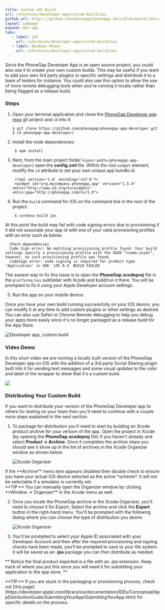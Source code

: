```yaml
---
title: Custom iOS Build
url: references/developer-app/custom-build/ios
github_url: https://github.com/phonegap/phonegap-docs/blob/master/docs/3-references/developer-app/6-custom-build/ios-custom-build.html.md
layout: subpage
expand: dev-app
tabs:
   - label: iOS
     url: references/developer-app/custom-build/ios
   - label: Windows Phone
     url: references/developer-app/custom-build/win
---
```


Since the PhoneGap Developer App is an open source project, you could also use it to create your own custom builds. This may be useful if you
 want to add your own 3rd party plugins or specific settings and distribute it to a team of testers for instance. You could also use this option
 to allow the use of more remote debugging tools when you're running it locally rather than being flagged as a release build.


### Steps
1. Open your terminal application and clone the [PhoneGap Developer app repo](https://github.com/phonegap/phonegap-app-developer) git
 project and `cd` into it:

       $ git clone https://github.com/phonegap/phonegap-app-developer.git
       $ cd phonegap-app-developer/

2. Install the node dependencies:

        $ npm install        

3. Next, from the main project folder (`<your-path>/phonegap-app-developer`) open the **config.xml** file. Within the root `widget`
element, modify the `id` attribute to set your own unique app bundle id.

        <?xml version='1.0' encoding='utf-8'?>
        <widget id="org.mycompany.phonegap.app" version="1.5.4" xmlns="http://www.w3.org/ns/widgets" xmlns:gap="http://phonegap.com/ns/1.0">

4. Run the `build` command for iOS on the command line in the root of the project:  

        $ cordova build ios

  <div class='alert--warning'>At this point the build may fail with code signing errors due to provisioning if it did not associate your app id with one of your
  valid provisioning profiles with an error such as below:

      Check dependencies
      Code Sign error: No matching provisioning profile found: Your build settings specify a provisioning profile with the UUID “<some-uuid>”, however, no such provisioning profile was found.
      CodeSign error: code signing is required for product type 'Application' in SDK 'iOS 8.4' BUILD FAILED

  The easiest way to fix this issue is to open the **PhoneGap.xcodeproj** file in the `platforms/ios` subfolder with Xcode and build/run it there.
  You will be prompted to fix it using your Apple Developer account settings.</div>

5. Run the app on your mobile device:

  Once you have your own build running successfully on your iOS device, you can modify it at any time to add custom plugins or other
  settings as desired. You can also use Safari or Chrome Remote debugging to help you debug your apps more easily since it's no longer packaged
  as a release build for the App Store.   

  <img class="mobile-image" src="/images/custom-build1.png" alt="Developer app, custom build"/>   

  ### Video Demo
  In this short video we are running a locally built version of the PhoneGap Developer app on iOS with the addition of a 3rd party Social Sharing
  plugin built into it for sending text messages and some visual updates to the color and label of the wrapper to show that it's a custom build.  

  ![](/images/ios-custom-build.gif)


### Distributing Your Custom Build
If you want to distribute your version of the PhoneGap Developer app to others for testing on your team then you'll need to continue with a
couple more steps explained in the next section.

1. To package for distribution you'll need to start by building an Xcode product archive for your version of the app.
Open the project in Xcode (by opening the **PhoneGap.xcodeproj** file)
if you haven't already and select **Product -> Archive**. Once it completes the archive steps you should see it show up in the
list of archives in the Xcode Organizer window as shown below.  

     ![Xcode Organizer](/images/xcode-organizer.png)

 <div class='alert--warning'>If the **Archive** menu item appears disabled then double check to ensure you have your actual iOS device selected
   as the active *scheme*. It will not be selectable if a simulator is currently set.</div>

 <div class='alert--tip'>**TIP:** You can manually open the Organizer window by clicking **Window -> Organizer** in the Xcode menu as well.</div>

2. Once you locate the PhoneGap archive in the Xcode Organizer, you'll need to choose it for Export. Select the archive and click the **Export**
button in the right-hand menu. You'll be prompted with the following dialog where you can choose the type of distribution you desire:     

    ![Xcode Organizer](/images/ad-hoc.png)

3. You'll be prompted to select your Apple ID associated with your Developer Account and then after the required provisioning and signing
checks have been made, you'll be prompted to save to your file system. It will be saved as an **.ipa** package you can then distribute as
 needed.

 ** Notice the final product exported is a file with an *.ipa* extension. Keep track of where you put this since you will need it for
 submitting your application to the app store. **


  <div class="alert--tip">**TIP:** If you are stuck in the packaging or provisioning process, check out [this page](https://developer.apple.com/library/ios/documentation/IDEs/Conceptual/AppDistributionGuide/SubmittingYourApp/SubmittingYourApp.html)
 for specific details on the process.</div>

